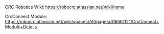 CRC Robotics Wiki: https://robocrc.atlassian.net/wiki/home

CrcConnect Module: https://robocrc.atlassian.net/wiki/spaces/AR/pages/616661121/CrcConnect+Module+Details
